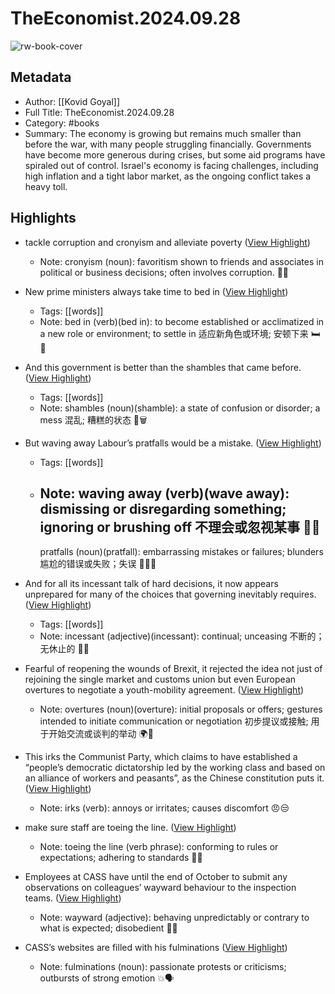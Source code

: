 # TheEconomist.2024.09.28

![rw-book-cover](https://readwise-assets.s3.amazonaws.com/media/reader/parsed_document_assets/220599859/eDbG2XXn4IcCqs7xvQRfSictca1lPfz3XfMbsou8S08-cove_dx0FK1r.jpg)

## Metadata
- Author: [[Kovid Goyal]]
- Full Title: TheEconomist.2024.09.28
- Category: #books
- Summary: The economy is growing but remains much smaller than before the war, with many people struggling financially. Governments have become more generous during crises, but some aid programs have spiraled out of control. Israel's economy is facing challenges, including high inflation and a tight labor market, as the ongoing conflict takes a heavy toll.

## Highlights
- tackle corruption and cronyism and alleviate poverty ([View Highlight](https://read.readwise.io/read/01j91qac14j45eb450pgbtmh88))
    - Note: cronyism (noun): favoritism shown to friends and associates in political or business decisions; often involves corruption. 🤝💼

- New prime ministers always take time to bed in ([View Highlight](https://read.readwise.io/read/01jffqcmgmph7cms87e177gq1f))
    - Tags: [[words]] 
    - Note: bed in (verb)(bed in): to become established or acclimatized in a new role or environment; to settle in 适应新角色或环境; 安顿下来 🛏️🌱

- And this government is better than the shambles that came before. ([View Highlight](https://read.readwise.io/read/01jffqeh2ey25xgsddxgpnnkj3))
    - Tags: [[words]] 
    - Note: shambles (noun)(shamble): a state of confusion or disorder; a mess 混乱; 糟糕的状态 🥴🗑️

- But waving away Labour’s pratfalls would be a mistake. ([View Highlight](https://read.readwise.io/read/01jffqfy7mj7wktp6mb52zrp7w))
    - Tags: [[words]] 
    - Note: waving away (verb)(wave away): dismissing or disregarding something; ignoring or brushing off 不理会或忽视某事 🚫👋
      ---
      pratfalls (noun)(pratfall): embarrassing mistakes or failures; blunders 尴尬的错误或失败；失误 🤦‍♂️🙈

- And for all its incessant talk of hard decisions, it now appears unprepared for many of the choices that governing inevitably requires. ([View Highlight](https://read.readwise.io/read/01jffqgv0k998zy4s5v63ex8fk))
    - Tags: [[words]] 
    - Note: incessant (adjective)(incessant): continual; unceasing 不断的；无休止的 📢🔄

- Fearful of reopening the wounds of Brexit, it rejected the idea not just of rejoining the single market and customs union but even European overtures to negotiate a youth-mobility agreement. ([View Highlight](https://read.readwise.io/read/01jffqjnbznbz6xfa3hfsj0epz))
    - Note: overtures (noun)(overture): initial proposals or offers; gestures intended to initiate communication or negotiation 初步提议或接触; 用于开始交流或谈判的举动 🌍🤝

- This irks the Communist Party, which claims to have established a “people’s democratic dictatorship led by the working class and based on an alliance of workers and peasants”, as the Chinese constitution puts it. ([View Highlight](https://read.readwise.io/read/01j8wpvv8zyrdqr16sknnmwnjg))
    - Note: irks (verb): annoys or irritates; causes discomfort 😠😒

- make sure staff are toeing the line. ([View Highlight](https://read.readwise.io/read/01j8wms85pbvh29ev6mnf7m111))
    - Note: toeing the line (verb phrase): conforming to rules or expectations; adhering to standards 📏✅

- Employees at CASS have until the end of October to submit any observations on colleagues’ wayward behaviour to the inspection teams. ([View Highlight](https://read.readwise.io/read/01j8wmtj8pzrzfk6cxwvddfky5))
    - Note: wayward (adjective): behaving unpredictably or contrary to what is expected; disobedient 🚫🔄

- CASS’s websites are filled with his fulminations ([View Highlight](https://read.readwise.io/read/01j8wmxsfxvatq8dzjjd71tbhq))
    - Note: fulminations (noun): passionate protests or criticisms; outbursts of strong emotion 💥🗣️

